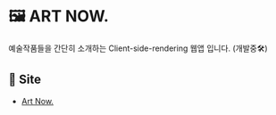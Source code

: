 # &#128444; ART NOW.
예술작품들을 간단히 소개하는 Client-side-rendering 웹앱 입니다.  (개발중&#128736;)</br>


## &#128681; Site
- [Art Now.](https://goofy-northcutt-7fa795.netlify.app)</br>
